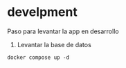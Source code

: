 # develpment

Paso para levantar la app en desarrollo

1. Levantar la base de datos

```
docker compose up -d
```
